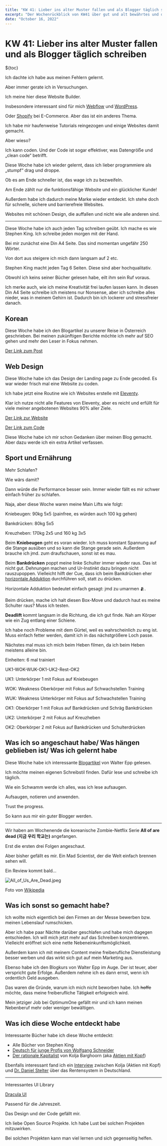 ```yaml
---
title: "KW 41: Lieber ins alter Muster fallen und als Blogger täglich schreiben"
excerpt: "Der Wochenrückblick von KW41 über gut und alt bewährtes und das tägliche Schreiben"
date: "October 16, 2022"
---
```


# KW 41: Lieber ins alter Muster fallen und als Blogger täglich schreiben

${toc}

Ich dachte ich habe aus meinen Fehlern gelernt.

Aber immer gerate ich in Versuchungen.

Ich meine hier diese Website Builder.

Insbesondere interessant sind für mich [Webflow](https://webflow.com/) und [WordPress](https://wordpress.com/de/).

Oder [Shopify](https://www.shopify.com/de) bei E-Commerce. Aber das ist ein anderes Thema.

Ich habe mir haufenweise Tutorials reingezogen und einige Websites damit gemacht.

Aber wieso?

Ich kann coden. Und der Code ist sogar effektiver, was Datengröẞe und „clean code“ betrifft.

Diese Woche habe ich wieder gelernt, dass ich lieber programmiere als „stumpf“ drag und droppe.

Ob es am Ende schneller ist, das wage ich zu bezweifeln.

Am Ende zählt nur die funktionsfähige Website und ein glücklicher Kunde!

Außerdem habe ich dadurch meine Marke wieder entdeckt. Ich stehe doch für schnelle, sichere und barrierefreie Websites.

Websites mit schönen Design, die auffallen und nicht wie alle anderen sind.

---

Diese Woche habe ich auch jeden Tag schreiben geübt. Ich mache es wie Stephen King. Ich schreibe jeden morgen mit der Hand.

Bei mir zunächst eine Din A4 Seite. Das sind momentan ungefähr 250 Wörter.

Von dort aus steigere ich mich dann langsam auf 2 etc.

Stephen King macht jeden Tag 6 Seiten. Diese sind aber hochqualitativ.

Obwohl ich keins seiner Bücher gelesen habe, eilt ihm sein Ruf voraus.

Ich merke auch, wie ich meine Kreativität frei laufen lassen kann. In diesen Din A4 Seite schreibe ich meistens nur Nonsense, aber ich schreibe alles nieder, was in meinem Gehirn ist. Dadurch bin ich lockerer und stressfreier danach.

## Korean

Diese Woche habe ich den Blogartikel zu unserer Reise in Österreich geschrieben. Bei meinen zukünftigen Berichte möchte ich mehr auf SEO gehen und mehr den Leser in Fokus nehmen.

[Der Link zum Post](https://blog.naver.com/minhkhangtran/222901854202)

## Web Design

Diese Woche habe ich das Design der Landing page zu Ende gecoded. Es war wieder frisch mal eine Website zu coden.

Ich habe jetzt eine Routine wie ich Websites erstelle mit [Eleventy](https://www.11ty.dev/).

Klar ich nutze nicht alle Features von Eleventy, aber es reicht und erfüllt für viele meiner angebotenen Websites 90% aller Ziele.

[Der Link zur Website](https://undong.netlify.app/)

[Der Link zum Code](https://github.com/MinhKhangTran/11ty_undong_landing_page)

Diese Woche habe ich mir schon Gedanken über meinen Blog gemacht. Aber dazu werde ich ein extra Artikel verfassen.

## Sport und Ernährung

Mehr Schlafen?

Wie wärs damit?

Dann würde die Performance besser sein. Immer wieder fällt es mir schwer einfach früher zu schlafen.

Naja, aber diese Woche waren meine Main Lifts wie folgt:

Kniebeugen: 90kg 5x5 (painfree, es würden auch 100 kg gehen)

Bankdrücken: 80kg 5x5

Kreuzheben: 170kg 2x5 und 160 kg 3x5

Beim **Kniebeugen** geht es voran wieder. Ich muss konstant Spannung auf die Stange ausüben und so kann die Stange gerade sein. Außerdem brauche ich jmd. zum draufschauen, sonst ist es mau.

Beim **Bankdrücken** poppt meine linke Schulter immer wieder raus. Das ist nicht gut. Dehnungen machen und Ur-Instinkt dazu bringen nicht rauszupoppen. Vielleicht hilft der Cue, dass ich beim Bankdrücken eher [horizontale Adduktion](https://youtu.be/Swc-uFRkxjg?t=367) durchführen soll, statt zu drücken.

Horizontale Adduktion bedeutet einfach gesagt: jmd zu umarmen 🫂.

Beim drücken, mache ich halt diesen Box-Move und dadurch haut es meine Schulter raus? Muss ich testen.

**Deadlift** kommt langsam in die Richtung, die ich gut finde. Nah am Körper wie ein Zug entlang einer Schiene.

Ich habe noch Probleme mit dem Gürtel, weil es wahrscheinlich zu eng ist.
Muss einfach fetter werden, damit ich in das nächstgrößere Loch passe.

Nächstes mal muss ich mich beim Heben filmen, da ich beim Heben meistens alleine bin.

Einheiten: 6 mal trainiert

UK1-WOK-WUK-OK1-UK2-Rest-OK2

UK1: Unterkörper 1 mit Fokus auf Kniebeugen

WOK: Weakness Oberkörper mit Fokus auf Schwachstellen Training

WUK: Weakness Unterkörper mit Fokus auf Schwachstellen Training

OK1: Oberkörper 1 mit Fokus auf Bankdrücken und Schräg Bankdrücken

UK2: Unterkörper 2 mit Fokus auf Kreuzheben

OK2: Oberkörper 2 mit Fokus auf Bankdrücken und Schulterdrücken

## Was ich so angeschaut habe/ Was hängen geblieben ist/ Was ich gelernt habe

Diese Woche habe ich interessante [Blogartikel](https://www.schreibsuchti.de/best-of/) von Walter Epp gelesen.

Ich möchte meinen eigenen Schreibstil finden. Dafür lese und schreibe ich täglich.

Wie ein Schwamm werde ich alles, was ich lese aufsaugen.

Aufsaugen, notieren und anwenden.

Trust the progress.

So kann aus mir ein guter Blogger werden.

---

Wir haben am Wochenende die koreanische Zombie-Netflix Serie **All of are dead (지금 우리 학교는)** angefangen.

Erst die ersten drei Folgen angeschaut.

Aber bisher gefällt es mir. Ein Mad Scientist, der die Welt einfach brennen sehen will.

Ein Review kommt bald…

![All_of_Us_Are_Dead.jpeg](/images/posts/kw41/all-of-us-are-dead.jpeg)

Foto von [Wikipedia](https://en.wikipedia.org/wiki/All_of_Us_Are_Dead)

## Was ich sonst so gemacht habe?

Ich wollte mich eigentlich bei den Firmen an der Messe bewerben bzw. meinen Lebenslauf rumschicken.

Aber ich habe paar Nächte darüber geschlafen und habe mich dagegen entschieden. Ich will mich jetzt mehr auf das Schreiben konzentrieren. Vielleicht eröffnet sich eine nette Nebeneinkunftsmöglichkeit.

Außerdem kann ich mit meinem Content meine freiberufliche Dienstleistung besser werben und das wirkt sich gut auf mein Marketing aus.

Ebenso habe ich den Blogkurs von Walter Epp im Auge. Der ist teuer, aber verspricht gute Erfolge. Außerdem nehme ich es dann ernst, wenn ich ordentlich Geld ausgeben.

Das waren die Gründe, warum ich mich nicht beworben habe. Ich ~~hoffe~~ möchte, dass meine freiberufliche Tätigkeit erfolgreich wird.

Mein jetziger Job bei OptimumOne gefällt mir und ich kann meinen Nebenberuf mehr oder weniger bewältigen.

## Was ich diese Woche entdeckt habe

Interessante Bücher habe ich diese Woche entdeckt:

- Alle Bücher von Stephen King
- [Deutsch für junge Profis von Wolfgang Schneider](https://www.amazon.de/Deutsch-f%C3%BCr-junge-Profis-lebendig/dp/3499626292/ref=sr_1_1?keywords=deutsch+f%C3%BCr+junge+profis&qid=1665979598&qu=eyJxc2MiOiIxLjM5IiwicXNhIjoiMC43NiIsInFzcCI6IjAuODIifQ%3D%3D&s=books&sprefix=deutsch+f%C3%BCr+j%2Cstripbooks%2C138&sr=1-1)
- [Der rationale Kapitalist](https://www.amazon.de/rationale-Kapitalist-Arbeit-Aktien-Ausbildung-Reichtum-Freiheit/dp/1981127917/ref=rvi_sccl_4/258-4023247-3773452?pd_rd_w=6qnwP&content-id=amzn1.sym.22019d9a-e205-410a-b337-2be913e3a486&pf_rd_p=22019d9a-e205-410a-b337-2be913e3a486&pf_rd_r=G8JFPGNWMYYTMHHTBE2F&pd_rd_wg=rpQah&pd_rd_r=fac4cb5d-1fe0-4471-98c4-826971753c88&pd_rd_i=1981127917&psc=1) von Kolja Barghoorn (aka [Aktien mit Kopf](https://www.youtube.com/user/AktienMitKopf))

Ebenfalls interessant fand ich ein [Interview](https://www.youtube.com/watch?v=RIXbdOcE5Pw) zwischen Kolja (Aktien mit Kopf) und [Dr. Daniel Stelter](https://think-beyondtheobvious.com/) über das Rentensystem in Deutschland.

---

Interessantes UI Library

[Dracula UI](https://ui.draculatheme.com/)

Passend für die Jahreszeit.

Das Design und der Code gefällt mir.

Ich liebe Open Source Projekte. Ich habe Lust bei solchen Projekten mitzuwirken.

Bei solchen Projekten kann man viel lernen und sich gegenseitig helfen.
